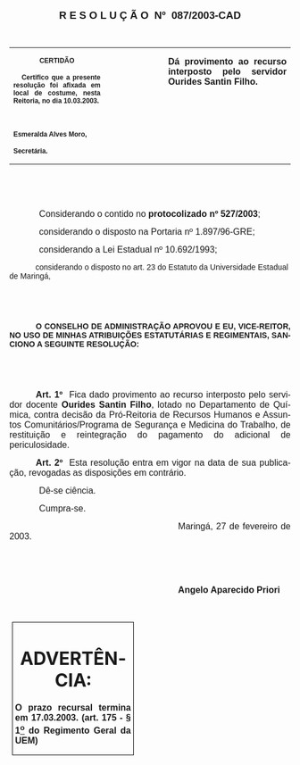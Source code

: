 <body lang=PT-BR style='tab-interval:35.4pt'>

<div class=Section1>

<p class=MsoNormal align=center style='text-align:center'><a
name="_Toc445798786"><b style='mso-bidi-font-weight:normal'><span
style='font-size:14.0pt;mso-bidi-font-size:10.0pt;font-family:Arial;mso-bidi-font-family:
"Times New Roman"'><![if !supportEmptyParas]>&nbsp;<![endif]><o:p></o:p></span></b></a></p>

<p class=MsoNormal align=center style='text-align:center'><span
style='mso-bookmark:_Toc445798786'><b style='mso-bidi-font-weight:normal'><span
style='font-size:14.0pt;mso-bidi-font-size:10.0pt;font-family:Arial;mso-bidi-font-family:
"Times New Roman"'>R E S O L U Ç Ã O<span style="mso-spacerun: yes"> 
</span>Nº<span style="mso-spacerun: yes">  </span>087/2003-CAD</span></b></span><span
style='mso-bookmark:_Toc445798786'><span style='font-family:Arial;mso-bidi-font-family:
"Times New Roman"'><o:p></o:p></span></span></p>

<p class=BodyText21><span style='mso-bookmark:_Toc445798786'><span
style='font-family:Arial;mso-bidi-font-family:"Times New Roman"'><![if !supportEmptyParas]>&nbsp;<![endif]><o:p></o:p></span></span></p>

<table border=0 cellspacing=0 cellpadding=0 style='border-collapse:collapse;
 mso-padding-alt:0cm 5.4pt 0cm 5.4pt'>
 <tr>
  <td width=196 valign=top style='width:147.15pt;padding:0cm 5.4pt 0cm 5.4pt'>
  <p class=MsoNormal align=center style='text-align:center'><span
  style='mso-bookmark:_Toc445798786'><b style='mso-bidi-font-weight:normal'><span
  style='font-size:9.0pt;mso-bidi-font-size:10.0pt;font-family:Arial;
  mso-bidi-font-family:"Times New Roman"'>CERTIDÃO<o:p></o:p></span></b></span></p>
  <p class=MsoNormal style='text-align:justify'><span style='mso-bookmark:_Toc445798786'><b
  style='mso-bidi-font-weight:normal'><span style='font-size:9.0pt;mso-bidi-font-size:
  10.0pt;font-family:Arial;mso-bidi-font-family:"Times New Roman"'><span
  style="mso-spacerun: yes">   </span>Certifico que a presente resolução foi
  afixada em local de costume, nesta Reitoria, no dia 10.03.2003.<o:p></o:p></span></b></span></p>
  <p class=MsoNormal style='text-align:justify'><span style='mso-bookmark:_Toc445798786'><b
  style='mso-bidi-font-weight:normal'><span style='font-size:9.0pt;mso-bidi-font-size:
  10.0pt;font-family:Arial;mso-bidi-font-family:"Times New Roman"'><![if !supportEmptyParas]>&nbsp;<![endif]><o:p></o:p></span></b></span></p>
  <p class=MsoNormal style='text-align:justify'><span style='mso-bookmark:_Toc445798786'><b
  style='mso-bidi-font-weight:normal'><span style='font-size:9.0pt;mso-bidi-font-size:
  10.0pt;font-family:Arial;mso-bidi-font-family:"Times New Roman"'>Esmeralda
  Alves Moro,<o:p></o:p></span></b></span></p>
  <p class=MsoNormal><span style='mso-bookmark:_Toc445798786'><b
  style='mso-bidi-font-weight:normal'><span style='font-size:9.0pt;mso-bidi-font-size:
  10.0pt;font-family:Arial;mso-bidi-font-family:"Times New Roman"'>Secretária.<o:p></o:p></span></b></span></p>
  </td>
  <span style='mso-bookmark:_Toc445798786'></span>
  <td width=132 valign=top style='width:99.25pt;padding:0cm 5.4pt 0cm 5.4pt'><span
  style='mso-bookmark:_Toc445798786'></span>
  <p class=MsoNormal style='margin-right:-5.4pt'><![if !supportEmptyParas]>&nbsp;<![endif]><span
  style='mso-bookmark:_Toc445798786'><span style='font-size:11.0pt;mso-bidi-font-size:
  10.0pt;font-family:Arial;mso-bidi-font-family:"Times New Roman"'><o:p></o:p></span></span></p>
  </td>
  <span style='mso-bookmark:_Toc445798786'></span>
  <td width=283 valign=top style='width:212.6pt;padding:0cm 5.4pt 0cm 5.4pt'>
  <p class=MsoNormal style='text-align:justify'><span style='mso-bookmark:_Toc445798786'><b
  style='mso-bidi-font-weight:normal'><span style='font-size:12.0pt;mso-bidi-font-size:
  10.0pt;font-family:Arial;mso-bidi-font-family:"Times New Roman"'>Dá
  provimento ao recurso interposto pelo servidor Ourides Santin Filho.<o:p></o:p></span></b></span></p>
  </td>
  <span style='mso-bookmark:_Toc445798786'></span>
 </tr>
</table>

<p class=MsoNormal style='text-align:justify'><span style='mso-bookmark:_Toc445798786'><span
style='font-size:12.0pt;mso-bidi-font-size:10.0pt;font-family:Arial;mso-bidi-font-family:
"Times New Roman"'><![if !supportEmptyParas]>&nbsp;<![endif]><o:p></o:p></span></span></p>

<p class=MsoNormal style='text-align:justify'><span style='mso-bookmark:_Toc445798786'><span
style='font-size:12.0pt;mso-bidi-font-size:10.0pt;font-family:Arial;mso-bidi-font-family:
"Times New Roman"'><![if !supportEmptyParas]>&nbsp;<![endif]><o:p></o:p></span></span></p>

<p class=MsoNormal style='text-align:justify'><span style='mso-bookmark:_Toc445798786'><span
style='font-size:12.0pt;mso-bidi-font-size:10.0pt;font-family:Arial;mso-bidi-font-family:
"Times New Roman"'><span style='mso-tab-count:1'>            </span>Considerando
o contido no <b style='mso-bidi-font-weight:normal'>protocolizado nº 527/2003</b>;<o:p></o:p></span></span></p>

<p class=MsoNormal style='text-align:justify'><span style='mso-bookmark:_Toc445798786'><span
style='font-size:12.0pt;mso-bidi-font-size:10.0pt;font-family:Arial;mso-bidi-font-family:
"Times New Roman"'><span style='mso-tab-count:1'>            </span>considerando
o disposto na Portaria nº 1.897/96-GRE;<o:p></o:p></span></span></p>

<p class=MsoNormal style='text-align:justify'><span style='mso-bookmark:_Toc445798786'><span
style='font-size:12.0pt;mso-bidi-font-size:10.0pt;font-family:Arial;mso-bidi-font-family:
"Times New Roman"'><span style='mso-tab-count:1'>            </span>considerando
a Lei Estadual nº 10.692/1993;<o:p></o:p></span></span></p>

<p class=BodyText21 style='mso-pagination:none'><span style='mso-bookmark:_Toc445798786'><span
style='font-family:Arial;mso-bidi-font-family:"Times New Roman";layout-grid-mode:
line'><span style='mso-tab-count:1'>            </span>considerando o disposto
no art. 23 do Estatuto da Universidade Estadual de Maringá,<o:p></o:p></span></span></p>

<p class=BodyText21 style='mso-pagination:none'><span style='mso-bookmark:_Toc445798786'><span
style='font-family:Arial;mso-bidi-font-family:"Times New Roman";layout-grid-mode:
line'><![if !supportEmptyParas]>&nbsp;<![endif]><o:p></o:p></span></span></p>

<p class=BodyText21 style='mso-pagination:none'><span style='mso-bookmark:_Toc445798786'><span
style='font-family:Arial;mso-bidi-font-family:"Times New Roman";layout-grid-mode:
line'><![if !supportEmptyParas]>&nbsp;<![endif]><o:p></o:p></span></span></p>

<p class=MsoBodyTextIndent style='text-align:justify;text-indent:35.45pt;
line-height:normal'><span style='mso-bookmark:_Toc445798786'><b
style='mso-bidi-font-weight:normal'><span style='font-family:Arial;mso-bidi-font-family:
"Times New Roman"'>O CONSELHO DE ADMINISTRAÇÃO APROVOU E EU, VICE-REITOR, NO
USO DE MINHAS ATRIBUIÇÕES ESTATUTÁRIAS E REGIMENTAIS, SANCIONO A SEGUINTE
RESOLUÇÃO:<o:p></o:p></span></b></span></p>

<p class=BodyText21 style='mso-pagination:none'><span style='mso-bookmark:_Toc445798786'><span
style='font-family:Arial;mso-bidi-font-family:"Times New Roman";layout-grid-mode:
line'><![if !supportEmptyParas]>&nbsp;<![endif]><o:p></o:p></span></span></p>

<p class=BodyText21 style='mso-pagination:none'><span style='mso-bookmark:_Toc445798786'><span
style='font-family:Arial;mso-bidi-font-family:"Times New Roman";layout-grid-mode:
line'><![if !supportEmptyParas]>&nbsp;<![endif]><o:p></o:p></span></span></p>

<p class=MsoNormal style='text-align:justify;text-indent:35.45pt'><span
style='mso-bookmark:_Toc445798786'><b style='mso-bidi-font-weight:normal'><span
style='font-size:12.0pt;mso-bidi-font-size:10.0pt;font-family:Arial;mso-bidi-font-family:
"Times New Roman"'>Art. 1º</span></b></span><span style='mso-bookmark:_Toc445798786'><span
style='font-size:12.0pt;mso-bidi-font-size:10.0pt;font-family:Arial;mso-bidi-font-family:
"Times New Roman"'><span style="mso-spacerun: yes">  </span>Fica dado
provimento ao recurso interposto pelo servidor docente <b>Ourides Santin Filho</b>,
lotado no Departamento de Química, contra decisão da Pró-Reitoria de Recursos
Humanos e Assuntos Comunitários/Programa de Segurança e Medicina do Trabalho,
de restituição e reintegração do pagamento do adicional de periculosidade.<o:p></o:p></span></span></p>

<p class=MsoNormal style='text-align:justify;text-indent:35.45pt'><span
style='mso-bookmark:_Toc445798786'><b style='mso-bidi-font-weight:normal'><span
style='font-size:12.0pt;mso-bidi-font-size:10.0pt;font-family:Arial;mso-bidi-font-family:
"Times New Roman"'>Art. 2º<span style="mso-spacerun: yes">  </span></span></b></span><span
style='mso-bookmark:_Toc445798786'><span style='font-size:12.0pt;mso-bidi-font-size:
10.0pt;font-family:Arial;mso-bidi-font-family:"Times New Roman"'>Esta resolução
entra em vigor na data de sua publicação, revogadas as disposições em
contrário.<o:p></o:p></span></span></p>

<p class=MsoNormal style='text-align:justify'><span style='mso-bookmark:_Toc445798786'><span
style='font-size:12.0pt;mso-bidi-font-size:10.0pt;font-family:Arial;mso-bidi-font-family:
"Times New Roman"'><span style='mso-tab-count:1'>            </span>Dê-se
ciência.<o:p></o:p></span></span></p>

<p class=MsoNormal style='text-align:justify'><span style='mso-bookmark:_Toc445798786'><span
style='font-size:12.0pt;mso-bidi-font-size:10.0pt;font-family:Arial;mso-bidi-font-family:
"Times New Roman"'><span style='mso-tab-count:1'>            </span>Cumpra-se.<o:p></o:p></span></span></p>

<p class=MsoNormal style='text-align:justify;text-indent:8.0cm'><span
style='mso-bookmark:_Toc445798786'><span style='font-size:12.0pt;mso-bidi-font-size:
10.0pt;font-family:Arial;mso-bidi-font-family:"Times New Roman"'>Maringá, 27 de
fevereiro de 2003.<o:p></o:p></span></span></p>

<p class=MsoNormal style='text-align:justify;text-indent:241.0pt'><span
style='mso-bookmark:_Toc445798786'><span style='font-size:12.0pt;mso-bidi-font-size:
10.0pt;font-family:Arial;mso-bidi-font-family:"Times New Roman"'><![if !supportEmptyParas]>&nbsp;<![endif]><o:p></o:p></span></span></p>

<p class=MsoNormal style='text-align:justify;text-indent:241.0pt'><span
style='mso-bookmark:_Toc445798786'><span style='font-size:12.0pt;mso-bidi-font-size:
10.0pt;font-family:Arial;mso-bidi-font-family:"Times New Roman"'><![if !supportEmptyParas]>&nbsp;<![endif]><o:p></o:p></span></span></p>

<p class=MsoNormal style='text-align:justify;text-indent:8.0cm'><span
style='mso-bookmark:_Toc445798786'><b style='mso-bidi-font-weight:normal'><span
style='font-size:12.0pt;mso-bidi-font-size:10.0pt;font-family:Arial;mso-bidi-font-family:
"Times New Roman"'>Angelo Aparecido Priori<o:p></o:p></span></b></span></p>

<p class=MsoNormal style='text-align:justify'><span style='mso-bookmark:_Toc445798786'><b
style='mso-bidi-font-weight:normal'><span style='font-size:12.0pt;mso-bidi-font-size:
10.0pt;font-family:Arial;mso-bidi-font-family:"Times New Roman"'><![if !supportEmptyParas]>&nbsp;<![endif]><o:p></o:p></span></b></span></p>

<table border=1 cellspacing=0 cellpadding=0 style='margin-left:3.5pt;
 border-collapse:collapse;border:none;mso-border-alt:solid windowtext .5pt;
 mso-padding-alt:0cm 3.5pt 0cm 3.5pt'>
 <tr>
  <td width=207 valign=top style='width:155.6pt;border:solid windowtext .5pt;
  padding:0cm 3.5pt 0cm 3.5pt'>
  <h1 align=center style='text-align:center'><span style='mso-bookmark:_Toc445798786'>ADVERTÊNCIA:</span></h1>
  <p class=MsoNormal style='text-align:justify'><span style='mso-bookmark:_Toc445798786'><b
  style='mso-bidi-font-weight:normal'><span style='font-family:Arial;
  mso-bidi-font-family:"Times New Roman"'>O prazo recursal termina em
  17.03.2003. (art. 175 - § 1<u><sup>o</sup></u> do Regimento Geral da UEM)</span></b></span><span
  style='mso-bookmark:_Toc445798786'><span style='font-family:Arial;mso-bidi-font-family:
  "Times New Roman"'><o:p></o:p></span></span></p>
  </td>
  <span style='mso-bookmark:_Toc445798786'></span>
 </tr>
</table>

<span style='mso-bookmark:_Toc445798786'></span>

<p class=MsoNormal><![if !supportEmptyParas]>&nbsp;<![endif]><o:p></o:p></p>

</div>

</body>
